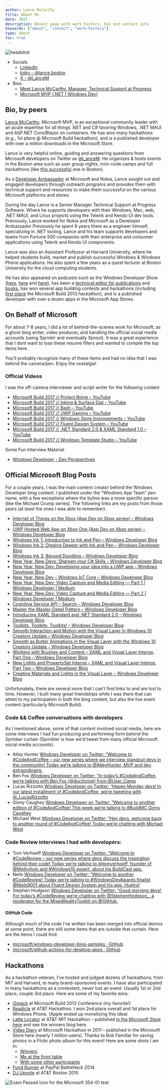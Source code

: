 ```yaml
---
author: Lance McCarthy
title: About Me
date: 2025
description: Abiout page with work history, bio and contact info
keywords: ["about", "contact", "work-history"]
type: about
toc: true
---
```


![headshot](../../lance_mccarthy-transparent-925-300x300.png)

- Socials
  - [LinkedIn](http://www.linkedin.com/in/dvlup)
  - [bsky - @lance.boston](https://bsky.app/profile/lance.boston)
  - [X - @l_anceM](https://x.com/l_anceM)
- Bios
  - [Meet Lance McCarthy, Manager, Technical Support at Progress](https://www.progress.com/blogs/meet-lance-mccarthy-technical-support)
  - [Microsoft MVP (.NET | Windows Dev)](https://mvp.microsoft.com/en-us/mvp/Lance%20%20McCarthy-5000553)

## Bio, by peers

[Lance McCarthy](http://www.linkedin.com/in/dvluper/), Microsoft MVP, is an exceptional community leader with an acute expertise for all things .NET and C# favoring Windows, .NET MAUI and ASP.NET Core/Blazor on containers. He has won many hackathons (e.g., 1st place @ Microsoft Build hackathon), and is a published developer with over a million downloads in the Microsoft Store.

Lance is very helpful online, guiding and answering questions from Microsoft developers on Twitter as [@l_anceM](http://x.com/l_anceM). He organizes & hosts events in the Boston area such as user group nights, mini-code camps and full hackathons (like [this successful](http://blogs.telerik.com/windowsphoneteam/posts/13-05-09/see-what-happened-at-the-windows-phone-boston-hackathon) one in Boston).

As a [Developer Ambassador](http://blog.dvlup.com/2013/04/23/get-to-know-guitar-playing-airplane-flying-telerik-ninjanokia-ambassador-lance-mccarthy/) at Microsoft and Nokia, Lance sought out and engaged developers through outreach programs and provides them with technical support and resources to make them successful on the various Microsoft platforms and stores.

During the day Lance is a Senior Manager Technical Support at Progress Software. Where he supports developers with their Windows, Mac, web, .NET MAUI, and Linux projects using the Telerik and Kendo UI dev tools. Previously, Lance worked for Nokia and Microsoft as a Developer Ambassador Previously he spent 9 years there as a engineer himself, specializing in .NET tooling. Lance and his team supports developers and teams from Fortune 500 companies with their enterprise and consumer applications using Telerik and Kendo UI components.

Lance was also an Assistant Professor at Harvard University, where he helped students build, market and publish successful Windows & Windows Phone applications. He also spent a few years as a quest lecturer at Boston University for the cloud computing students.

He has also appeared on podcasts such as the Windows Developer Show ([here](http://windowsdevelopershow.com/2013/04/episode-113-app-kitchen/), [here](http://windowsdevelopershow.com/2014/01/episode-144-leisure-suit-lance/) and [here](http://windowsdevelopershow.com/2014/11/episode-167-mvp-summit/)), has been a [technical editor for publications](http://msdn.microsoft.com/en-us/magazine/dn451441.aspx) and [books](https://www.packtpub.com/netduino-home-automation-projects-for-lazy-boys/book), has won several app building contests and hackathons (including [first place](http://channel9.msdn.com/Events/Build/2013/9-014) the Microsoft Build 2013 hackathon), and is a published developer with over a dozen apps in the Microsoft App Stores.

## On Behalf of Microsoft

For about 7-8 years, I did a lot of behind-the-scenes work for Microsoft; as a ghost blog writer, video producer, and handling the official social media accounts (using Sprinklr and eventually Sprout). It was a great experience that I dont want to lose these resume fillers and wanted to compile the top items here.

You’ll probably recognize many of these items and had no idea that I was behind the camera/pen. Enjoy the nostalgia!

### Official Videos

I was the off-camera interviewer and script writer for the following content

- [Microsoft Build 2017 // Project Rome – YouTube](https://www.youtube.com/watch?v=Ewp9SznBbg4)
- [Microsoft Build 2017 // Inking & Surface Dial – YouTube](https://www.youtube.com/watch?v=Iell4ISUhIk)
- [Microsoft Build 2017 // Bash – YouTube](https://www.youtube.com/watch?v=PE8Jx_aUtKo)
- [Microsoft Build 2017 // UWP Gaming – YouTube](https://www.youtube.com/watch?v=1_6NZI_xJfg)
- [Microsoft Build 2017 // Windows Store Improvements – YouTube](https://www.youtube.com/watch?v=4DSCG3EOihw)
- [Microsoft Build 2017 // Fluent Design System – YouTube](https://www.youtube.com/watch?v=U_r0ano2AuQ)
- [Microsoft Build 2017 // .NET Standard 2.0 & XAML Standard 1.0 – YouTube](https://www.youtube.com/watch?v=kDS5i74Zdi8)
- [Microsoft Build 2017 // Windows Template Studio – YouTube](https://www.youtube.com/watch?v=I5ol91xZ1T0)

Some Fun Interview Material

- [Windows Developer - Dev Perspectives](https://twitter.com/windowsdev/status/1385635877829980161)

## Official Microsoft Blog Posts

For a couple years, I was the main content creator behind the Windows Developer blog content. I published under the "Windows App Team" pen name, with a few exceptions where the byline was a more specific person (like the Michael Crump series). The following links are my posts from those years (at least the ones I was able to remember).

- [Internet of Things on the Xbox (App Dev on Xbox series) – Windows Developer Blog](https://blogs.windows.com/windowsdeveloper/2016/10/13/internet-of-things-on-the-xbox-app-dev-on-xbox-series/#tCpwPkQVWpGU9xqv.97)
- [UWP Hosted Web App on Xbox One (App Dev on Xbox series) – Windows Developer Blog](https://blogs.windows.com/windowsdeveloper/2016/09/30/uwp-hosted-web-app-on-xbox-one-app-dev-on-xbox-series/)
- [Windows Ink 1: Introduction to Ink and Pen – Windows Developer Blog](https://blogs.windows.com/windowsdeveloper/2016/11/21/windows-ink-1-introduction-to-ink-and-pen/#rRE0fZujMKJVwzWm.97)
- [Windows Ink 2: Digging Deeper with Ink and Pen – Windows Developer Blog](https://blogs.windows.com/windowsdeveloper/2016/11/22/windows-ink-2-digging-deeper-with-ink-and-pen/#I6KrGmRsoUGi5jy5.97)
- [Windows Ink 3: Beyond Doodling – Windows Developer Blog](https://blogs.windows.com/windowsdeveloper/2016/11/23/windows-ink-3-beyond-doodling/#swErckeLAIJZtmff.97)
- [New Year, New Devs: Sharpen your C# Skills – Windows Developer Blog](https://blogs.windows.com/windowsdeveloper/2017/01/13/new-year-new-devs-sharpen-c-skills/#X66QTuSrGqd4JWev.97)
- [New Year, New Dev: Developing your idea into a UWP app – Windows Developer Blog](https://blogs.windows.com/windowsdeveloper/2017/01/18/new-year-new-dev-developing-idea-uwp-app/#VFEcgvzzUjlGHzFA.97)
- [New Year, New Dev – Windows IoT Core – Windows Developer Blog](https://blogs.windows.com/windowsdeveloper/2017/03/22/new-year-new-dev-windows-iot-core/#RRv8eSv97ZetjEPw.97)
- [New Year, New Dev: Video Capture and Media Editing — Part 1 | Windows Developer | Medium](https://medium.com/windows-developer/new-year-new-dev-video-capture-and-media-editing-part-1-8834e37894d7)
- [New Year, New Dev: Video Capture and Media Editing — Part 2 | Windows Developer | Medium](https://medium.com/windows-developer/video-capture-and-media-editing-part-2-1fd2228243d8)
- [Cognitive Service API – Search – Windows Developer Blog](https://blogs.windows.com/windowsdeveloper/2017/02/17/cognitive-service-api-search/#eOXoQvGL725jZdDc.97)
- [Master the Master-Detail Pattern – Windows Developer Blog](https://blogs.windows.com/windowsdeveloper/2017/05/01/master-master-detail-pattern/#ZePPVjMvLX6zaUmE.97)
- [Introducing XAML Standard and .NET Standard 2.0 – Windows Developer Blog](https://blogs.windows.com/windowsdeveloper/2017/05/19/introducing-xaml-standard-net-standard-2-0/)
- [Toolkits, Toolkits, Toolkits! – Windows Developer Blog](https://blogs.windows.com/windowsdeveloper/2017/06/02/toolkits-toolkits-toolkits/#jKAswEduJJ8MvTc8.97)
- [Smooth Interaction and Motion with the Visual Layer in Windows 10 Creators Update – Windows Developer Blog](https://blogs.windows.com/windowsdeveloper/2017/06/27/smooth-interaction-motion-visual-layer-windows-10-creators-update/)
- [Smooth as Butter Animations in the Visual Layer with the Windows 10 Creators Update – Windows Developer Blog](https://blogs.windows.com/windowsdeveloper/2017/06/23/smooth-butter-animations-visual-layer-windows-10-creators-update/#WI2sDL0ug2WZBkTv.97)
- [Working with Brushes and Content – XAML and Visual Layer Interop, Part One – Windows Developer Blog](https://blogs.windows.com/windowsdeveloper/2017/07/18/working-brushes-content-xaml-visual-layer-interop-part-one/#v62aboAcokXz4kpI.97)
- [New Lights and PropertySet Interop – XAML and Visual Layer Interop, Part Two – Windows Developer Blog](https://blogs.windows.com/windowsdeveloper/2017/07/19/new-lights-propertyset-interop-xaml-visual-layer-interop-part-two/#zfvt45qeSLv3YDqM.97)
- [Creating Materials and Lights in the Visual Layer – Windows Developer Blog](https://blogs.windows.com/windowsdeveloper/2017/08/04/creating-materials-lights-visual-layer/#fImfIkyWxEsDaWhf.97)

Unfortunately, there are several more that I can’t find links to and are lost to time. However, I built many great friendships while I was there that can attest to my participation in both the blog content, but also the live event content (particularly Microsoft Build).

### Code && Coffee conversations with developers

As I mentioned above, some of that content involved social media, here are some interviews I had fun producing and performing form behind the Sprinker curtain (Sprinkler is how we'd tweet from many official Microsoft social media accounts).

- Atley Hunter [Windows Developer on Twitter: “Welcome to #CodeAndCoffee – our new series where we interview standout devs in the community! Today we’re talking to @AtleyHunter, MVP and dev extraordinaire.](https://twitter.com/windowsdev/status/984839303757901825)
- Ben Fox [Windows Developer on Twitter: “In today’s #CodeAndCoffee, we’re talking with Ben Fox (@ductionist) from @User_Camp](https://twitter.com/windowsdev/status/987367792318939136)
- Lucas Rizzotto [Windows Developer on Twitter: “Happy Monday devs! In our latest installment of #CodeAndCoffee, we’re tweeting with @_LucasRizzotto](https://twitter.com/windowsdev/status/998601817545166850)
- Ginny Caughey [Windows Developer on Twitter: “Welcome to another edition of #CodeAndCoffee! This week we’re talking to #BuildMC Ginny Caughey](https://twitter.com/windowsdev/status/1005125157852098560)
- Michael West [Windows Developer on Twitter: “Hey devs, welcome back to another round of #CodeAndCoffee! Today we’re chatting with Michael West](https://twitter.com/windowsdev/status/1010198226467721217)

### Code Review interviews I had with developers:

- Tom Verhoeff [Windows Developer on Twitter: “Welcome to #CodeReview – our new series where devs discuss the inspiration behind their code! Today we’re talking to @tomverhoeff, founder of @Methylium and #Windows10 expert, about his BuildCast app.]()
- Neils [Windows Developer on Twitter: “Welcome to another #CodeReview! Today we’re talking to #WindowsDevAwards finalist @Niels9001 about Fluent Design System and his app, Huetro!]()
- Stephen Hodgson [Windows Developer on Twitter: “Good morning devs! For today’s #CodeReview we’re chatting with @StephenHodgson_, a moderator for the MixedRealityToolkit on @GitHub.]()

#### GitHub Code

Although much of the code I’ve written has been merged into official demos at some point, there are still some items that are outside that curtain. Here are the items I could find:

- [microsoft/windows-developer-blog-samples · GitHub](https://github.com/microsoft/windows-developer-blog-samples)
- [microsoft/github-actions-for-desktop-apps · GitHub](https://github.com/microsoft/github-actions-for-desktop-apps)

## Hackathons

As a hackathon veteran, I've hosted and judged dozens of hackathons; from MIT and Harvard, to many brand-sponsored events. I have also participated in many hackathons as a contestant, never lost an event. Usually 1st or 2nd place, couple 3rd place. Here are some of my favorite wins:

- [iSmack](https://blogs.windows.com/devices/2013/07/05/ismack-wins-build-hackathon-for-best-windows-phone-app/) at Microsoft Build 2013 Conference (my favorite!)
- [Readicle](http://web.archive.org/web/20211020094143/https://developer.att.com/blog/at-amp-t-mobile-app-hackathon-boston-recap) at AT&T Hackathon. I won 2nd place overall and 1st place for Windows Phone. (Apple ended up monetizing this idea)
- [Latte Locator](http://web.archive.org/web/20220117074724/https://developer.att.com/blog/category/hackathon/at-amp-t-mobile-app-hackathon-boston) at AT&T MIT Hackathon – published [in the Microsoft Store here](http://www.windowsphone.com/en-us/store/app/latte-locator/184a19d5-af23-488d-bce3-6dc0a9b3f17e) and see the winners blog here.
- [Video Diary]() at Microsoft Hackathon in 2011 – published in the Microsoft Store here (nearly 1 million users). Thanks to Bob Familiar for saving photos in a Flickr photo album for this event! Here are some shots I am in:
  - [Winners](https://www.flickr.com/photos/bobfamiliar/6251152572)
  - [Me at the front table](https://flic.kr/p/awnTsU)
  - [With some other participants](https://flic.kr/p/awnXZb)
- [Fund Runner](http://web.archive.org/web/20150907073058/https://2014.battlehack.org/boston) at PayPal BattleHack 2014
- [DJ Upvote](https://www.youtube.com/watch?v=Qc3TSmKOFqg) at AT&T Boston 2015

![Exam Passed icon for the Microsoft 354-01 test](../../Exam_354-01-300x300.png)